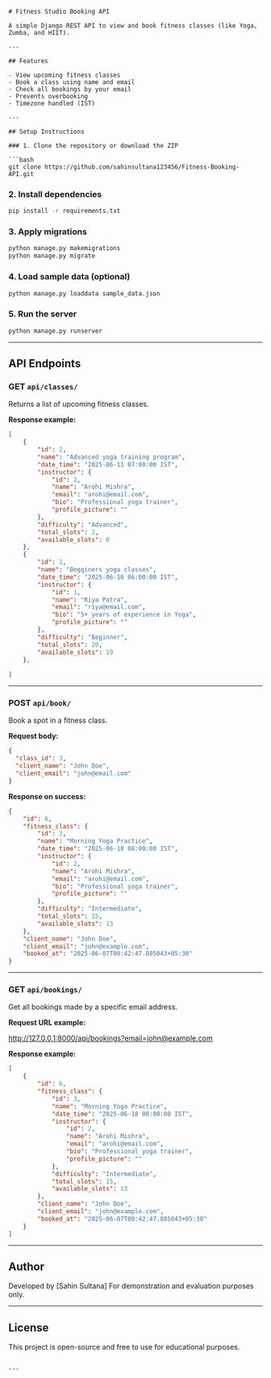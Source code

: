 ````
# Fitness Studio Booking API

A simple Django REST API to view and book fitness classes (like Yoga, Zumba, and HIIT).

---

## Features

- View upcoming fitness classes  
- Book a class using name and email  
- Check all bookings by your email  
- Prevents overbooking  
- Timezone handled (IST)  

---

## Setup Instructions

### 1. Clone the repository or download the ZIP

```bash
git clone https://github.com/sahinsultana123456/Fitness-Booking-API.git
````

### 2. Install dependencies

```bash
pip install -r requirements.txt
```

### 3. Apply migrations

```bash
python manage.py makemigrations
python manage.py migrate
```

### 4. Load sample data (optional)
```bash
python manage.py loaddata sample_data.json
```

### 5. Run the server

```bash
python manage.py runserver
```

---

## API Endpoints

### GET `api/classes/`

Returns a list of upcoming fitness classes.

**Response example:**

```json
[
    {
        "id": 2,
        "name": "Advanced yoga training program",
        "date_time": "2025-06-11 07:00:00 IST",
        "instructor": {
            "id": 2,
            "name": "Arohi Mishra",
            "email": "arohi@email.com",
            "bio": "Professional yoga trainer",
            "profile_picture": ""
        },
        "difficulty": "Advanced",
        "total_slots": 2,
        "available_slots": 0
    },
    {
        "id": 1,
        "name": "Begginers yoga classes",
        "date_time": "2025-06-16 06:00:00 IST",
        "instructor": {
            "id": 1,
            "name": "Riya Patra",
            "email": "riya@email.com",
            "bio": "5+ years of experience in Yoga",
            "profile_picture": ""
        },
        "difficulty": "Beginner",
        "total_slots": 20,
        "available_slots": 19
    },
  
]
```

---

### POST `api/book/`

Book a spot in a fitness class.

**Request body:**

```json
{
  "class_id": 3,
  "client_name": "John Doe",
  "client_email": "john@email.com"
}
```

**Response on success:**

```json
{
    "id": 6,
    "fitness_class": {
        "id": 3,
        "name": "Morning Yoga Practice",
        "date_time": "2025-06-18 08:00:00 IST",
        "instructor": {
            "id": 2,
            "name": "Arohi Mishra",
            "email": "arohi@email.com",
            "bio": "Professional yoga trainer",
            "profile_picture": ""
        },
        "difficulty": "Intermediate",
        "total_slots": 15,
        "available_slots": 13
    },
    "client_name": "John Doe",
    "client_email": "john@example.com",
    "booked_at": "2025-06-07T00:42:47.885043+05:30"
}
```

---

### GET `api/bookings/`

Get all bookings made by a specific email address.

**Request URL example:**

http://127.0.0.1:8000/api/bookings?email=john@example.com

**Response example:**

```json
[
    {
        "id": 6,
        "fitness_class": {
            "id": 3,
            "name": "Morning Yoga Practice",
            "date_time": "2025-06-18 08:00:00 IST",
            "instructor": {
                "id": 2,
                "name": "Arohi Mishra",
                "email": "arohi@email.com",
                "bio": "Professional yoga trainer",
                "profile_picture": ""
            },
            "difficulty": "Intermediate",
            "total_slots": 15,
            "available_slots": 13
        },
        "client_name": "John Doe",
        "client_email": "john@example.com",
        "booked_at": "2025-06-07T00:42:47.885043+05:30"
    }
]
```

---


## Author

Developed by \[Sahin Sultana]
For demonstration and evaluation purposes only.

---

## License

This project is open-source and free to use for educational purposes.

```

---

```
